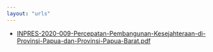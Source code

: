 ```yaml
---
layout: "urls"
---
```

* [INPRES-2020-009-Percepatan-Pembangunan-Kesejahteraan-di-Provinsi-Papua-dan-Provinsi-Papua-Barat.pdf](INPRES-2020-009-Percepatan-Pembangunan-Kesejahteraan-di-Provinsi-Papua-dan-Provinsi-Papua-Barat.pdf)

